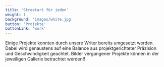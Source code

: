 ```yaml
---
title: 'Streetart für jeden'
weight: 1
background: 'images/white.jpg'
button: 'Projekte'
buttonLink: 'work'
---
```


Einige Projekte konnten durch unsere Writer bereits umgesetzt werden. Dabei wird genaustens auf eine Balance aus projektgerichteter Präzision und Geschwindigkeit geachtet. Bilder vergangener Projekte können in der jeweiligen Gallerie betrachtet werden!!
